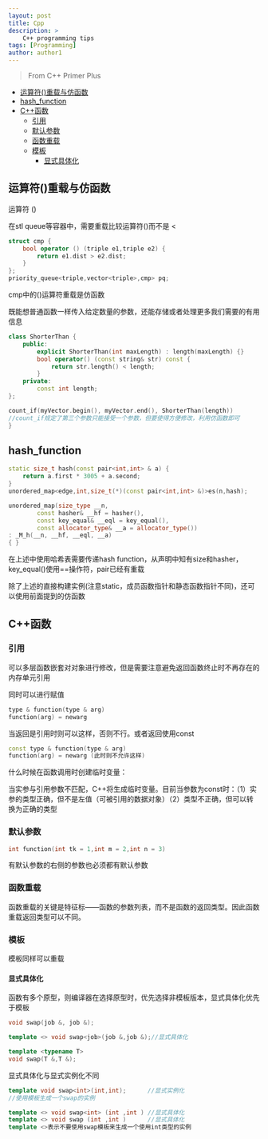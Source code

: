 ```yaml
---
layout: post
title: Cpp
description: >
    C++ programming tips
tags: [Programming]
author: author1
---
```


> From C++ Primer Plus

- [运算符()重载与仿函数](#head1)
- [hash_function](#head2)
- [C++函数](#head3)
	- [引用](#head4)
	- [默认参数](#head5)
	- [函数重载](#head6)
	- [模板](#head7)
		- [显式具体化](#head8)


## <span id="head1">运算符()重载与仿函数</span>

运算符 ()

在stl queue等容器中，需要重载比较运算符()而不是 <

```c++
struct cmp {
    bool operator () (triple e1,triple e2) {
        return e1.dist > e2.dist;
    }
};
priority_queue<triple,vector<triple>,cmp> pq;
```

cmp中的()运算符重载是仿函数

既能想普通函数一样传入给定数量的参数，还能存储或者处理更多我们需要的有用信息

```c++
class ShorterThan {
    public:
        explicit ShorterThan(int maxLength) : length(maxLength) {}
        bool operator() (const string& str) const {
            return str.length() < length;
        }
    private:
        const int length;
};

count_if(myVector.begin(), myVector.end(), ShorterThan(length))
//count_if规定了第三个参数只能接受一个参数，但要使得方便修改，利用仿函数即可
}
```

## <span id="head2">hash_function</span>

```C++
static size_t hash(const pair<int,int> & a) {
    return a.first * 3005 + a.second;
}
unordered_map<edge,int,size_t(*)(const pair<int,int> &)>es(n,hash);

unordered_map(size_type __n,
        const hasher& __hf = hasher(),
        const key_equal& __eql = key_equal(),
        const allocator_type& __a = allocator_type())
: _M_h(__n, __hf, __eql, __a)
{ }
```

在上述中使用哈希表需要传递hash function，从声明中知有size和hasher，key_equal()使用==操作符，pair已经有重载

除了上述的直接构建实例(注意static，成员函数指针和静态函数指针不同)，还可以使用前面提到的仿函数

## <span id="head3">C++函数</span>

### <span id="head4">引用</span>

可以多层函数嵌套对对象进行修改，但是需要注意避免返回函数终止时不再存在的内存单元引用

同时可以进行赋值

```C++
type & function(type & arg)
function(arg) = newarg
```

当返回是引用时则可以这样，否则不行。或者返回使用const

```C++
const type & function(type & arg)
function(arg) = newarg (此时则不允许这样)
```

什么时候在函数调用时创建临时变量：

当实参与引用参数不匹配，C++将生成临时变量。目前当参数为const时：（1）实参的类型正确，但不是左值（可被引用的数据对象）（2）类型不正确，但可以转换为正确的类型

### <span id="head5">默认参数</span>

```C++
int function(int tk = 1,int m = 2,int n = 3)
```

有默认参数的右侧的参数也必须都有默认参数

### <span id="head6">函数重载</span>

函数重载的关键是特征标——函数的参数列表，而不是函数的返回类型。因此函数重载返回类型可以不同。

### <span id="head7">模板</span>

模板同样可以重载

#### <span id="head8">显式具体化</span>

函数有多个原型，则编译器在选择原型时，优先选择非模板版本，显式具体化优先于模板

```C++
void swap(job &, job &);

template <> void swap<job>(job &,job &);//显式具体化

template <typename T>
void swap(T &,T &);
```

显式具体化与显式实例化不同

```C++
template void swap<int>(int,int);      //显式实例化
//使用模板生成一个swap的实例

template <> void swap<int> (int ,int ) //显式具体化
template <> void swap (int ,int )      //显式具体化
template <>表示不要使用swap模板来生成一个使用int类型的实例
```
